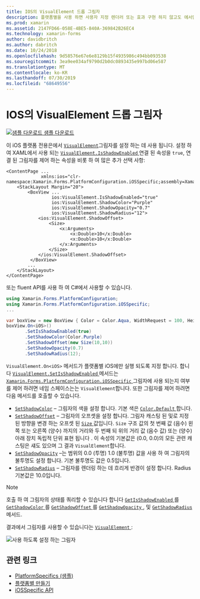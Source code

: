 ```yaml
---
title: IOS의 VisualElement 드롭 그림자
description: 플랫폼별을 사용 하면 사용자 지정 렌더러 또는 효과 구현 하지 않고도 에서만 특정 플랫폼에서 사용할 수 있는 기능을 사용할 수 있습니다. 이 문서에서는 VisualElement에서 그림자를 사용 하도록 설정 하는 iOS 플랫폼별를 사용 하는 방법을 설명 합니다.
ms.prod: xamarin
ms.assetid: 2147FD66-058E-4BE5-840A-369842B26EC4
ms.technology: xamarin-forms
author: davidbritch
ms.author: dabritch
ms.date: 10/24/2018
ms.openlocfilehash: 9d58576e67e6e8129b15f4935986c494bb093538
ms.sourcegitcommit: 3ea9ee034af9790d2b0dc0893435e997bd06e587
ms.translationtype: MT
ms.contentlocale: ko-KR
ms.lasthandoff: 07/30/2019
ms.locfileid: "68649556"
---
```

# <a name="visualelement-drop-shadows-on-ios"></a>IOS의 VisualElement 드롭 그림자

[![샘플 다운로드](~/media/shared/download.png) 샘플 다운로드](https://docs.microsoft.com/samples/xamarin/xamarin-forms-samples/userinterface-platformspecifics)

이 iOS 플랫폼 전용은에서 [`VisualElement`](xref:Xamarin.Forms.VisualElement)그림자를 설정 하는 데 사용 됩니다. 설정 하 여 XAML에서 사용 되는 [ `VisualElement.IsShadowEnabled` ](xref:Xamarin.Forms.PlatformConfiguration.iOSSpecific.VisualElement.IsShadowEnabledProperty) 연결 된 속성을 `true`, 연결 된 그림자를 제어 하는 속성을 비롯 하 여 많은 추가 선택 사항:

```xaml
<ContentPage ...
             xmlns:ios="clr-namespace:Xamarin.Forms.PlatformConfiguration.iOSSpecific;assembly=Xamarin.Forms.Core">
    <StackLayout Margin="20">
        <BoxView ...
                 ios:VisualElement.IsShadowEnabled="true"
                 ios:VisualElement.ShadowColor="Purple"
                 ios:VisualElement.ShadowOpacity="0.7"
                 ios:VisualElement.ShadowRadius="12">
            <ios:VisualElement.ShadowOffset>
                <Size>
                    <x:Arguments>
                        <x:Double>10</x:Double>
                        <x:Double>10</x:Double>
                    </x:Arguments>
                </Size>
            </ios:VisualElement.ShadowOffset>
         </BoxView>
        ...
    </StackLayout>
</ContentPage>
```

또는 fluent API를 사용 하 여 C#에서 사용할 수 있습니다.

```csharp
using Xamarin.Forms.PlatformConfiguration;
using Xamarin.Forms.PlatformConfiguration.iOSSpecific;
...

var boxView = new BoxView { Color = Color.Aqua, WidthRequest = 100, HeightRequest = 100 };
boxView.On<iOS>()
       .SetIsShadowEnabled(true)
       .SetShadowColor(Color.Purple)
       .SetShadowOffset(new Size(10,10))
       .SetShadowOpacity(0.7)
       .SetShadowRadius(12);
```

`VisualElement.On<iOS>` 메서드가 플랫폼별 iOS에만 실행 되도록 지정 합니다. 합니다 [ `VisualElement.SetIsShadowEnabled` ](xref:Xamarin.Forms.PlatformConfiguration.iOSSpecific.VisualElement.SetIsShadowEnabled(Xamarin.Forms.IPlatformElementConfiguration{Xamarin.Forms.PlatformConfiguration.iOS,Xamarin.Forms.VisualElement},System.Boolean)) 메서드는 [ `Xamarin.Forms.PlatformConfiguration.iOSSpecific` ](xref:Xamarin.Forms.PlatformConfiguration.iOSSpecific) 그림자에 사용 되는지 여부를 제어 하려면 네임 스페이스는는 `VisualElement`합니다. 또한 그림자를 제어 하려면 다음 메서드를 호출할 수 있습니다.

- [`SetShadowColor`](xref:Xamarin.Forms.PlatformConfiguration.iOSSpecific.VisualElement.SetShadowColor(Xamarin.Forms.IPlatformElementConfiguration{Xamarin.Forms.PlatformConfiguration.iOS,Xamarin.Forms.VisualElement},Xamarin.Forms.Color)) – 그림자의 색을 설정 합니다. 기본 색은 [ `Color.Default` ](xref:Xamarin.Forms.Color.Default*)합니다.
- [`SetShadowOffset`](xref:Xamarin.Forms.PlatformConfiguration.iOSSpecific.VisualElement.SetShadowOffset(Xamarin.Forms.IPlatformElementConfiguration{Xamarin.Forms.PlatformConfiguration.iOS,Xamarin.Forms.VisualElement},Xamarin.Forms.Size)) – 그림자의 오프셋을 설정 합니다. 그림자 캐스팅 된 및로 지정 된 방향을 변경 하는 오프셋 된 [ `Size` ](xref:Xamarin.Forms.Size) 값입니다. `Size` 구조 값의 첫 번째 값 (음수) 왼쪽 또는 오른쪽 (양수) 까지의 거리와 두 번째 되 위의 거리 값 (음수 값) 또는 (양수) 아래 장치 독립적 단위 표현 됩니다 . 이 속성의 기본값은 (0.0, 0.0)의 모든 관련 캐스팅은 섀도 있으며 그 결과 `VisualElement`합니다.
- [`SetShadowOpacity`](xref:Xamarin.Forms.PlatformConfiguration.iOSSpecific.VisualElement.SetShadowOpacity(Xamarin.Forms.IPlatformElementConfiguration{Xamarin.Forms.PlatformConfiguration.iOS,Xamarin.Forms.VisualElement},System.Double)) –는 범위의 0.0 (투명) 1.0 (불투명) 값을 사용 하 여 그림자의 불투명도 설정 합니다. 기본 불투명도 값은 0.5입니다.
- [`SetShadowRadius`](xref:Xamarin.Forms.PlatformConfiguration.iOSSpecific.VisualElement.SetShadowRadius(Xamarin.Forms.IPlatformElementConfiguration{Xamarin.Forms.PlatformConfiguration.iOS,Xamarin.Forms.VisualElement},System.Double)) – 그림자를 렌더링 하는 데 흐리게 반경이 설정 합니다. Radius 기본값은 10.0입니다.

> [!NOTE]
> 호출 하 여 그림자의 상태를 쿼리할 수 있습니다 합니다 [ `GetIsShadowEnabled` ](xref:Xamarin.Forms.PlatformConfiguration.iOSSpecific.VisualElement.GetIsShadowEnabled(Xamarin.Forms.IPlatformElementConfiguration{Xamarin.Forms.PlatformConfiguration.iOS,Xamarin.Forms.VisualElement}))를 [ `GetShadowColor` ](xref:Xamarin.Forms.PlatformConfiguration.iOSSpecific.VisualElement.GetShadowColor(Xamarin.Forms.IPlatformElementConfiguration{Xamarin.Forms.PlatformConfiguration.iOS,Xamarin.Forms.VisualElement}))를 [ `GetShadowOffset` ](xref:Xamarin.Forms.PlatformConfiguration.iOSSpecific.VisualElement.GetShadowOffset(Xamarin.Forms.IPlatformElementConfiguration{Xamarin.Forms.PlatformConfiguration.iOS,Xamarin.Forms.VisualElement}))를 [ `GetShadowOpacity` ](xref:Xamarin.Forms.PlatformConfiguration.iOSSpecific.VisualElement.GetShadowOpacity(Xamarin.Forms.IPlatformElementConfiguration{Xamarin.Forms.PlatformConfiguration.iOS,Xamarin.Forms.VisualElement})), 및 [ `GetShadowRadius` ](xref:Xamarin.Forms.PlatformConfiguration.iOSSpecific.VisualElement.GetShadowRadius(Xamarin.Forms.IPlatformElementConfiguration{Xamarin.Forms.PlatformConfiguration.iOS,Xamarin.Forms.VisualElement})) 메서드.

결과에서 그림자를 사용할 수 있습니다는 [ `VisualElement` ](xref:Xamarin.Forms.VisualElement):

![](drop-shadow-images/drop-shadow.png "사용 하도록 설정 하는 그림자")

## <a name="related-links"></a>관련 링크

- [PlatformSpecifics (샘플)](https://docs.microsoft.com/samples/xamarin/xamarin-forms-samples/userinterface-platformspecifics)
- [플랫폼별 만들기](~/xamarin-forms/platform/platform-specifics/index.md#creating-platform-specifics)
- [iOSSpecific API](xref:Xamarin.Forms.PlatformConfiguration.iOSSpecific)
